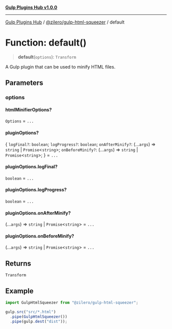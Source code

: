 [**Gulp Plugins Hub v1.0.0**](../../../README.md)

***

[Gulp Plugins Hub](../../../packages.md) / [@zilero/gulp-html-squeezer](../README.md) / default

# Function: default()

> **default**(`options`): `Transform`

A Gulp plugin that can be used to minify HTML files.

## Parameters

### options

#### htmlMinifierOptions?

`Options` = `...`

#### pluginOptions?

\{ `logFinal?`: `boolean`; `logProgress?`: `boolean`; `onAfterMinify?`: (...`args`) => `string` \| `Promise`\<`string`\>; `onBeforeMinify?`: (...`args`) => `string` \| `Promise`\<`string`\>; \} = `...`

#### pluginOptions.logFinal?

`boolean` = `...`

#### pluginOptions.logProgress?

`boolean` = `...`

#### pluginOptions.onAfterMinify?

(...`args`) => `string` \| `Promise`\<`string`\> = `...`

#### pluginOptions.onBeforeMinify?

(...`args`) => `string` \| `Promise`\<`string`\> = `...`

## Returns

`Transform`

## Example

```ts
import GulpHtmlSqueezer from "@zilero/gulp-html-squeezer";

gulp.src("src/*.html")
  .pipe(GulpHtmlSqueezer())
  .pipe(gulp.dest("dist"));
```
